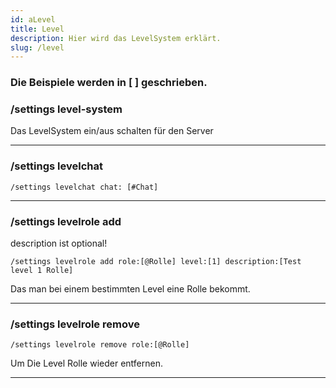 ```yaml
---
id: aLevel
title: Level
description: Hier wird das LevelSystem erklärt.
slug: /level
---
```


<h3> Die Beispiele werden in [ ] geschrieben.</h3>


### /settings level-system

Das LevelSystem ein/aus schalten für den Server

________________________

### /settings levelchat

```
/settings levelchat chat: [#Chat]
```

________________________


### /settings levelrole add

description ist optional!

```
/settings levelrole add role:[@Rolle] level:[1] description:[Test level 1 Rolle]
```

Das man bei einem bestimmten Level eine Rolle bekommt.

________________________

### /settings levelrole remove

```
/settings levelrole remove role:[@Rolle]
```
Um Die Level Rolle wieder entfernen.

________________________
